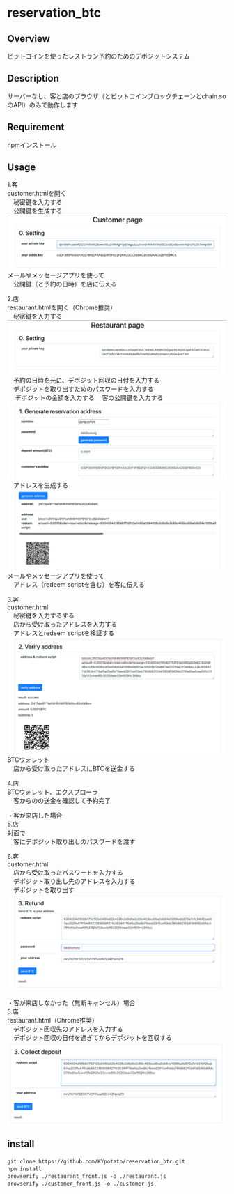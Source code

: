 # reservation_btc

## Overview
ビットコインを使ったレストラン予約のためのデポジットシステム

## Description
サーバーなし、客と店のブラウザ（とビットコインブロックチェーンとchain.soのAPI）のみで動作します

## Requirement
npmインストール

## Usage
1.客  
 customer.htmlを開く  
 　秘密鍵を入力する  
 　公開鍵を生成する  
  ![画像1](https://github.com/KYpotato/reservation_btc/blob/images/0_customer_privkey.png)  
 メールやメッセージアプリを使って  
 　公開鍵（と予約の日時）を店に伝える  
  
2.店  
 restaurant.htmlを開く（Chrome推奨）  
 　秘密鍵を入力する  
  ![画像2](https://github.com/KYpotato/reservation_btc/blob/images/0_restaurant_privkey.png)  
 　予約の日時を元に、デポジット回収の日付を入力する    
 　デポジットを取り出すためのパスワードを入力する  
　 デポジットの金額を入力する
 　客の公開鍵を入力する
  ![画像3](https://github.com/KYpotato/reservation_btc/blob/images/1_restaurant_gen_address.png)  
 　アドレスを生成する  
  ![画像4](https://github.com/KYpotato/reservation_btc/blob/images/1_restaurant_gen_address_result.png)  
 メールやメッセージアプリを使って  
 　アドレス（redeem scriptを含む）を客に伝える  
  
3.客  
 customer.html  
 　秘密鍵を入力するする  
 　店から受け取ったアドレスを入力する  
 　アドレスとredeem scriptを検証する  
  ![画像5](https://github.com/KYpotato/reservation_btc/blob/images/2_customer_verify.png)  
 BTCウォレット  
 　店から受け取ったアドレスにBTCを送金する  
  
4.店  
 BTCウォレット、エクスプローラ  
 　客からのの送金を確認して予約完了  
  
・客が来店した場合  
5.店  
 対面で  
 　客にデポジット取り出しのパスワードを渡す  
  
6.客  
 customer.html  
 　店から受け取ったパスワードを入力する  
 　デポジット取り出し先のアドレスを入力する  
 　デポジットを取り出す  
  ![画像6](https://github.com/KYpotato/reservation_btc/blob/images/3_customer_refund.png)  
　  
・客が来店しなかった（無断キャンセル）場合  
5.店  
 restaurant.html（Chrome推奨）  
 　デポジット回収先のアドレスを入力する  
 　デポジット回収の日付を過ぎてからデポジットを回収する  
  ![画像7](https://github.com/KYpotato/reservation_btc/blob/images/3_restaurant_collect.png)  
  
## install
`git clone https://github.com/KYpotato/reservation_btc.git`  
`npm install`  
`browserify ./restaurant_front.js -o ./restaurant.js`  
`browserify ./customer_front.js -o ./customer.js`  



